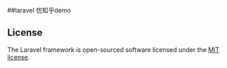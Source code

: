 ##laravel 仿知乎demo
## License

The Laravel framework is open-sourced software licensed under the [MIT license](http://opensource.org/licenses/MIT).
